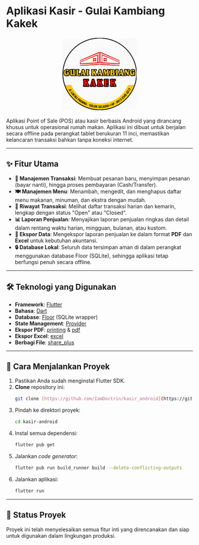 # Aplikasi Kasir - Gulai Kambiang Kakek

<p align="center">
  <img src="assets/images/app_logo.png" width="200">
</p>

Aplikasi Point of Sale (POS) atau kasir berbasis Android yang dirancang khusus untuk operasional rumah makan. Aplikasi ini dibuat untuk berjalan secara offline pada perangkat tablet berukuran 11 inci, memastikan kelancaran transaksi bahkan tanpa koneksi internet.

---

## ✨ Fitur Utama

- **📱 Manajemen Transaksi**: Membuat pesanan baru, menyimpan pesanan (bayar nanti), hingga proses pembayaran (Cash/Transfer).
- **🍽️ Manajemen Menu**: Menambah, mengedit, dan menghapus daftar menu makanan, minuman, dan ekstra dengan mudah.
- **📜 Riwayat Transaksi**: Melihat daftar transaksi harian dan kemarin, lengkap dengan status "Open" atau "Closed".
- **📊 Laporan Penjualan**: Menyajikan laporan penjualan ringkas dan detail dalam rentang waktu harian, mingguan, bulanan, atau kustom.
- **📄 Ekspor Data**: Mengekspor laporan penjualan ke dalam format **PDF** dan **Excel** untuk kebutuhan akuntansi.
- **🔒 Database Lokal**: Seluruh data tersimpan aman di dalam perangkat menggunakan database Floor (SQLite), sehingga aplikasi tetap berfungsi penuh secara offline.

---

## 🛠️ Teknologi yang Digunakan

- **Framework**: [Flutter](https://flutter.dev/)
- **Bahasa**: [Dart](https://dart.dev/)
- **Database**: [Floor](https://pub.dev/packages/floor) (SQLite wrapper)
- **State Management**: [Provider](https://pub.dev/packages/provider)
- **Ekspor PDF**: [printing](https://pub.dev/packages/printing) & [pdf](https://pub.dev/packages/pdf)
- **Ekspor Excel**: [excel](https://pub.dev/packages/excel)
- **Berbagi File**: [share_plus](https://pub.dev/packages/share_plus)

---

## 🚀 Cara Menjalankan Proyek

1.  Pastikan Anda sudah menginstal Flutter SDK.
2.  **Clone** repository ini:
    ```bash
    git clone [https://github.com/IamDoctrin/kasir_android](https://github.com/IamDoctrin/kasir_android.git)
    ```
3.  Pindah ke direktori proyek:
    ```bash
    cd kasir-android
    ```
4.  Instal semua dependensi:
    ```bash
    flutter pub get
    ```
5.  Jalankan *code generator*:
    ```bash
    flutter pub run build_runner build --delete-conflicting-outputs
    ```
6.  Jalankan aplikasi:
    ```bash
    flutter run
    ```

---

## 📝 Status Proyek

Proyek ini telah menyelesaikan semua fitur inti yang direncanakan dan siap untuk digunakan dalam lingkungan produksi.
